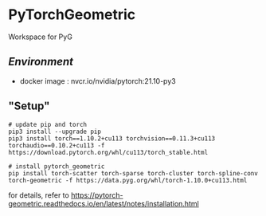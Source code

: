 # PyTorchGeometric

Workspace for PyG

## *Environment*
- docker image : nvcr.io/nvidia/pytorch:21.10-py3

## "Setup"

```shell
# update pip and torch
pip3 install --upgrade pip
pip3 install torch==1.10.2+cu113 torchvision==0.11.3+cu113 torchaudio==0.10.2+cu113 -f https://download.pytorch.org/whl/cu113/torch_stable.html

# install pytorch_geometric
pip install torch-scatter torch-sparse torch-cluster torch-spline-conv torch-geometric -f https://data.pyg.org/whl/torch-1.10.0+cu113.html
```

for details, refer to https://pytorch-geometric.readthedocs.io/en/latest/notes/installation.html
